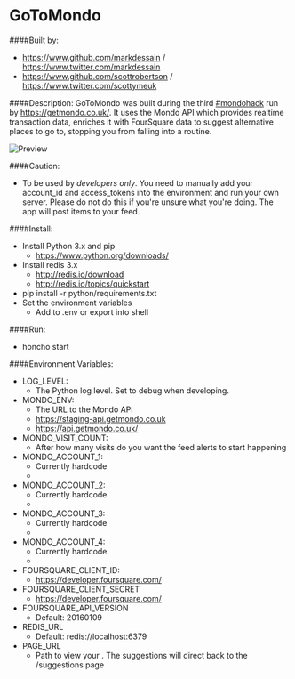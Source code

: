# GoToMondo

####Built by:
- https://www.github.com/markdessain / https://www.twitter.com/markdessain
- https://www.github.com/scottrobertson / https://www.twitter.com/scottymeuk

####Description:
GoToMondo was built during the third [#mondohack](https://twitter.com/search?q=%23mondohack) run by https://getmondo.co.uk/. It uses the Mondo API which provides realtime transaction data, enriches it with FourSquare data to suggest alternative places to go to, stopping you from falling into a routine. 

![Preview](https://raw.githubusercontent.com/markdessain/gotomondo/master/preview.png)

####Caution:
 - To be used by *developers only*. You need to manually add your account_id and access_tokens into the environment and run your own server. Please do not do this if you're unsure what you're doing. The app will post items to your feed.

####Install:
- Install Python 3.x and pip
  - https://www.python.org/downloads/
- Install redis 3.x
  - http://redis.io/download 
  - http://redis.io/topics/quickstart
- pip install -r python/requirements.txt
- Set the environment variables
  - Add to .env or export into shell

####Run:
- honcho start

####Environment Variables:
- LOG_LEVEL: 
  - The Python log level. Set to debug when developing.
- MONDO_ENV: 
  - The URL to the Mondo API
  - https://staging-api.getmondo.co.uk
  - https://api.getmondo.co.uk/
- MONDO_VISIT_COUNT:
  - After how many visits do you want the feed alerts to start happening
- MONDO_ACCOUNT_1:
  - Currently hardcode 
  - [account_id]:[account_access_token]
- MONDO_ACCOUNT_2:
  - Currently hardcode 
  - [account_id]:[account_access_token]
- MONDO_ACCOUNT_3:
  - Currently hardcode 
  - [account_id]:[account_access_token]
- MONDO_ACCOUNT_4:
  - Currently hardcode 
  - [account_id]:[account_access_token]
- FOURSQUARE_CLIENT_ID: 
  - https://developer.foursquare.com/
- FOURSQUARE_CLIENT_SECRET
  - https://developer.foursquare.com/
- FOURSQUARE_API_VERSION
  - Default: 20160109
- REDIS_URL
  - Default: redis://localhost:6379 
- PAGE_URL
  - Path to view your . The suggestions will direct back to the /suggestions page

